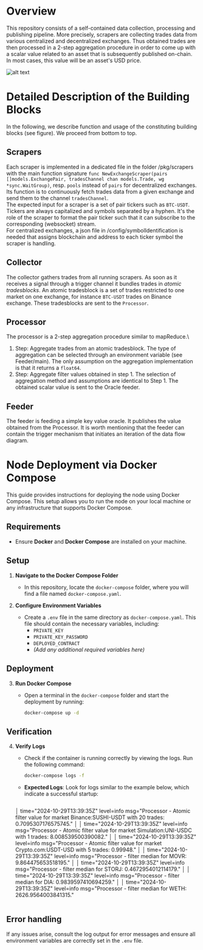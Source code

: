 # Overview

This repository consists of a self-contained data collection, processing and publishing pipeline. More precisely, scrapers are collecting trades data from various centralized and decentralized exchanges.
Thus obtained trades are then processed in a 2-step aggregation procedure in order to come up with a scalar value related to an asset that is subsequently published on-chain. In most cases, this value will be an asset's USD price.

![alt text](https://github.com/diadata-org/decentral-feeder/blob/master/assets/Feeder_Architecture_Small.jpg?raw=true)

# Detailed Description of the Building Blocks
In the following, we describe function and usage of the constituting building blocks (see figure). We proceed from bottom to top.

## Scrapers
Each scraper is implemented in a dedicated file in the folder /pkg/scrapers with the main function signature `func NewExchangeScraper(pairs []models.ExchangePair, tradesChannel chan models.Trade, wg *sync.WaitGroup)`, 
resp. `pools` instead of `pairs` for decentralized exchanges.\
Its function is to continuously fetch trades data from a given exchange and send them to the channel `tradesChannel`.\
The expected input for a scraper is a set of pair tickers such as `BTC-USDT`. Tickers are always capitalized and symbols separated by a hyphen. It's the role of the scraper to format the pair ticker such that it can subscribe to
 the corresponding (websocket) stream. \
For centralized exchanges, a json file in /config/symbolIdentification is needed that assigns blockchain and address to each ticker symbol the scraper is handling.

## Collector
The collector gathers trades from all running scrapers. As soon as it receives a signal through a trigger channel it bundles trades in *atomic tradesblocks*. An atomic tradesblock is a set of trades restricted to one market on one exchange, for instance `BTC-USDT` trades on Binance exchange. These tradesblocks are sent to the `Processor`.

## Processor
The processor is a 2-step aggregation procedure similar to mapReduce.\
1. Step: Aggregate trades from an atomic tradesblock. The type of aggregation can be selected through an environment variable (see Feeder/main). The only assumption on the aggregation implementation is that it returns a `float64`.
2. Step: Aggregate filter values obtained in step 1. The selection of aggregation method and assumptions are identical to Step 1.
The obtained scalar value is sent to the Oracle feeder.

## Feeder
The feeder is feeding a simple key value oracle. It publishes the value obtained from the Processor. It is worth mentioning that the feeder can contain the trigger mechanism that initiates an iteration of the data flow diagram.


# Node Deployment via Docker Compose

This guide provides instructions for deploying the node using Docker Compose. This setup allows you to run the node on your local machine or any infrastructure that supports Docker Compose.

## Requirements

- Ensure **Docker** and **Docker Compose** are installed on your machine.

## Setup

1. **Navigate to the Docker Compose Folder**
   - In this repository, locate the `docker-compose` folder, where you will find a file named `docker-compose.yaml`.

2. **Configure Environment Variables**
   - Create a `.env` file in the same directory as `docker-compose.yaml`. This file should contain the necessary variables, including:
     - `PRIVATE_KEY`
     - `PRIVATE_KEY_PASSWORD`
     - `DEPLOYED_CONTRACT`
     - *(Add any additional required variables here)*

## Deployment

3. **Run Docker Compose**
   - Open a terminal in the `docker-compose` folder and start the deployment by running:

     ```bash
     docker-compose up -d
     ```

## Verification

4. **Verify Logs**
   - Check if the container is running correctly by viewing the logs. Run the following command:

     ```bash
     docker-compose logs -f
     ```

   - **Expected Logs**: Look for logs similar to the example below, which indicate a successful startup:

     ```plaintext
    │ time="2024-10-29T13:39:35Z" level=info msg="Processor - Atomic filter value for market Binance:SUSHI-USDT with 20 trades: 0.7095307176575745."                                                                  │
    │ time="2024-10-29T13:39:35Z" level=info msg="Processor - Atomic filter value for market Simulation:UNI-USDC with 1 trades: 8.008539500390082."                                                                   │
    │ time="2024-10-29T13:39:35Z" level=info msg="Processor - Atomic filter value for market Crypto.com:USDT-USD with 5 trades: 0.99948."                                                                             │
    │ time="2024-10-29T13:39:35Z" level=info msg="Processor - filter median for MOVR: 9.864475653518195."                                                                                                             │
    │ time="2024-10-29T13:39:35Z" level=info msg="Processor - filter median for STORJ: 0.4672954012114179."                                                                                                           │
    │ time="2024-10-29T13:39:35Z" level=info msg="Processor - filter median for DIA: 0.9839597410694259."                                                                                                             │
    │ time="2024-10-29T13:39:35Z" level=info msg="Processor - filter median for WETH: 2626.9564003841315."   
     ```

## Error handling
If any issues arise, consult the log output for error messages and ensure all environment variables are correctly set in the `.env` file.
